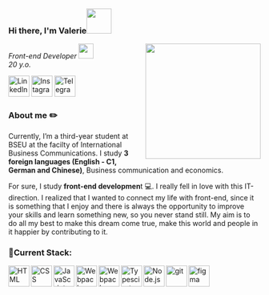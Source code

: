 ### Hi there, I'm Valerie<img src="https://media.giphy.com/media/mGcNjsfWAjY5AEZNw6/giphy.gif" width="50"></h2>
<img align='right' src="https://media.giphy.com/media/ieyl9zmCjO4b4t6qoY/giphy.gif" width="230">
<p><em>Front-end Developer <img src="https://media.giphy.com/media/fYSnHlufseco8Fh93Z/giphy.gif" width="30"></br>20 y.o.</em></p>

<a href="https://www.linkedin.com/in/%D0%B2%D0%B0%D0%BB%D0%B5%D1%80%D0%B8%D1%8F-%D0%B8%D0%B2%D0%B0%D1%88%D0%BA%D0%B5%D0%B2%D0%B8%D1%87-a19124256/" target="_blank"> <img src="https://www.redkeynetwork.org/resources/Pictures/Linkedin-01.png" alt="LinkedIn" title="LinkedIn" height='42px'/></a>
<a href="https://www.instagram.com/valeria__ivashkevich/" target="_blank"> <img src="https://telegra.ph/file/0361444e5f307c49f758b.png" alt="Instagram" title="Instagram" height='42px'/></a>
<a href="https://www.instagram.com/valeria__ivashkevich/" target="_blank"> <img src="https://mir-rast.ru/wp-content/uploads/2023/11/telegram_icon.png" alt="Telegram" title="Telegram" height='42px'/></a>

### About me :pencil2:
Currently, I’m a third-year student at BSEU at the facilty of International Business Communications. I study **3 foreign languages (English - С1, German and Chinese)**, Business communication and economics. 

For sure, I study **front-end developmen**t :computer:. I really fell in love with this IT-direction. I realized that I wanted to connect my life with front-end, since it is something that I enjoy and there is always the opportunity to improve your skills and learn something new, so you never stand still. My aim is to do all my best to make this dream come true, make this world and people in it happier by contributing to it.

### 🔨Current Stack:
<img align="left" alt="HTML" height ="42px"  title="HTML" src="https://2.bp.blogspot.com/-gRcP5tUNa18/VVjaYKKafEI/AAAAAAAAEmM/TlFNdSVC7Pw/s1600/pengertian%2Bhtml%2Bfungsi%2Bhtml%2Bsejarah%2Bhtml.png">
<img align="left" alt="CSS" height ="42px"  title="CSS" src="https://umk-web.com/assets/img/css-logo-2.png">
<img align="left" alt="JavaScript" height ="42px"  title="JavaScript" src="https://upload.wikimedia.org/wikipedia/commons/thumb/9/99/Unofficial_JavaScript_logo_2.svg/320px-Unofficial_JavaScript_logo_2.svg.png">
<img align="left" alt="Webpack" height ="42px" title="Webpack" src="https://www.freedownloadlogo.com/logos/w/webpack-icon.svg">
<img align="left" alt="Webpack" height ="42px" title="SASS" src="https://user-images.githubusercontent.com/7737763/27281423-157a2abc-54ec-11e7-9830-4384d6dd410c.png">
<a href="https://www.typescriptlang.org/" target="_blank"><img align="left" alt="Typescirpt"  title="Typescript" height ="42px" src="https://raw.githubusercontent.com/rahul-jha98/github_readme_icons/main/language_and_tools/square/typescript/typescript.svg"></a>
<a href="https://nodejs.org" target="_blank"><img align="left" alt="Node.js" height ="42px"  title="node.js" src="https://raw.githubusercontent.com/rahul-jha98/github_readme_icons/main/language_and_tools/square/node/node.svg"></a>
<a href="https://git-scm.com/" target="_blank"> <img src="https://raw.githubusercontent.com/rahul-jha98/github_readme_icons/main/language_and_tools/square/git-scm/git-scm.svg" align="left" alt="git" title="git" height='42px'/> </a>
<a href="https://www.figma.com/" target="_blank"> <img src="https://raw.githubusercontent.com/rahul-jha98/github_readme_icons/main/language_and_tools/square/figma/figma.svg" alt="figma" title="figma" height='42px'/> </a>

<!--
**Valeria110/valeria110** is a ✨ _special_ ✨ repository because its `README.md` (this file) appears on your GitHub profile.

Here are some ideas to get you started:

- 🔭 I’m currently working on ...
- 🌱 I’m currently learning ...
- 👯 I’m looking to collaborate on ...
- 🤔 I’m looking for help with ...
- 💬 Ask me about ...
- 📫 How to reach me: ...
- 😄 Pronouns: ...
- ⚡ Fun fact: ...
-->
